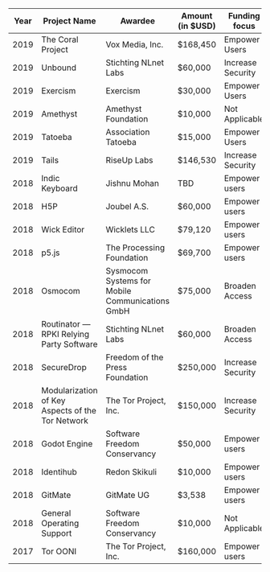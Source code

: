 |Year| Project Name  | Awardee  |  Amount (in $USD) |  Funding focus | Project website  |
|---|---|---|---|---|---|
|2019| The Coral Project  | Vox Media, Inc.  | $168,450  | Empower Users  |  https://coral.voxmedia.com |
|2019| Unbound | Stichting NLnet Labs  | $60,000 | Increase Security | https://nlnetlabs.nl/projects/unbound/about/ |
|2019| Exercism | Exercism | $30,000 | Empower Users | https://exercism.io/ |
|2019| Amethyst |  Amethyst Foundation | $10,000 | Not Applicable | https://www.amethyst.rs/ |
|2019| Tatoeba | Association Tatoeba | $15,000 | Empower Users | https://tatoeba.org |
|2019| Tails | RiseUp Labs | $146,530 | Increase Security | https://tails.boum.org/ |
|2018| Indic Keyboard | Jishnu Mohan | TBD | Empower users | https://indic.app/ |
|2018| H5P | Joubel A.S. | $60,000 | Empower users | https://H5P.org |
|2018| Wick Editor | Wicklets LLC | $79,120 | Empower users | www.wickeditor.com |
|2018| p5.js | The Processing Foundation  | $69,700 | Empower users | https://p5js.org/ |
|2018| Osmocom | Sysmocom Systems for Mobile Communications GmbH | $75,000 | Broaden Access | https://osmocom.org/projects/cellular-infrastructure |
|2018| Routinator — RPKI Relying Party Software | Stichting NLnet Labs | $60,000 | Broaden Access | https://nlnetlabs.nl/projects/rpki/routinator/ |
|2018| SecureDrop | Freedom of the Press Foundation | $250,000 | Increase Security | https://securedrop.org |
|2018| Modularization of Key Aspects of the Tor Network| The Tor Project, Inc.| $150,000 | Increase Security | https://torproject.org|
|2018| Godot Engine | Software Freedom Conservancy | $50,000 | Empower users | https://godotengine.org |
|2018| Identihub | Redon Skikuli | $10,000 | Empower users | https://identihub.co |
|2018| GitMate | GitMate UG | $3,538 | Empower users | https://docs.gitmate.io/ |
|2018| General Operating Support | Software Freedom Conservancy | $10,000 |Not Applicable| https://sfconservancy.org/ |
|2017| Tor OONI | The Tor Project, Inc. | $160,000 | Empower users | https://ooni.torproject.org/ |

